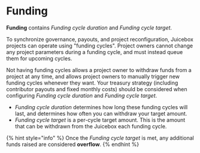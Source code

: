 # Funding

**Funding** contains _Funding cycle duration_ and _Funding cycle target_.

To synchronize governance, payouts, and project reconfiguration, Juicebox projects can operate using "funding cycles". Project owners cannot change any project parameters during a funding cycle, and must instead queue them for upcoming cycles.&#x20;

Not having funding cycles allows a project owner to withdraw funds from a project at any time, and allows project owners to manually trigger new funding cycles whenever they want. Your treasury strategy (including contributor payouts and fixed monthly costs) should be considered when configuring _Funding cycle duration_ and _Funding cycle target_.

* _Funding cycle duration_ determines how long these funding cycles will last, and determines how often you can withdraw your target amount.
* _Funding cycle target_ is a per-cycle target amount. This is the amount that can be withdrawn from the Juicebox each funding cycle.

{% hint style="info" %}
Once the _Funding cycle target_ is met, any additional funds raised are considered **overflow**.
{% endhint %}

